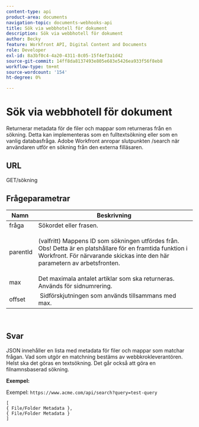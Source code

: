 ```yaml
---
content-type: api
product-area: documents
navigation-topic: documents-webhooks-api
title: Sök via webbhotell för dokument
description: Sök via webbhotell för dokument
author: Becky
feature: Workfront API, Digital Content and Documents
role: Developer
exl-id: 8a3bf0c4-4a20-4311-8c05-15f4ef3a1d42
source-git-commit: 14ff8da8137493e805e683e5426ea933f56f8eb8
workflow-type: tm+mt
source-wordcount: '154'
ht-degree: 0%

---
```


# Sök via webbhotell för dokument

Returnerar metadata för de filer och mappar som returneras från en sökning. Detta kan implementeras som en fulltextsökning eller som en vanlig databasfråga. Adobe Workfront anropar slutpunkten /search när användaren utför en sökning från den externa filläsaren.

## URL

GET/sökning

## Frågeparametrar

<table style="table-layout:auto"> 
 <col> 
 <col> 
 <thead> 
  <tr> 
   <th>Namn </th> 
   <th>Beskrivning</th> 
  </tr> 
 </thead> 
 <tbody> 
  <tr> 
   <td>fråga</td> 
   <td>Sökordet eller frasen.</td> 
  </tr> 
  <tr> 
   <td>parentId</td> 
   <td> <p>(valfritt) Mappens ID som sökningen utfördes från. Obs! Detta är en platshållare för en framtida funktion i Workfront. För närvarande skickas inte den här parametern av arbetsfronten. </p> </td> 
  </tr> 
  <tr> 
   <td>max</td> 
   <td>Det maximala antalet artiklar som ska returneras. Används för sidnumrering.</td> 
  </tr> 
  <tr> 
   <td>offset</td> 
   <td> Sidförskjutningen som används tillsammans med max.</td> 
  </tr> 
 </tbody> 
</table>

 

## Svar

JSON innehåller en lista med metadata för filer och mappar som matchar frågan. Vad som utgör en matchning bestäms av webbkrokleverantören. Helst ska det göras en textsökning. Det går också att göra en filnamnsbaserad sökning.

**Exempel:**

Exempel: `https://www.acme.com/api/search?query=test-query`

```
[ 
{ File/Folder Metadata },
{ File/Folder Metadata } 
]
```
